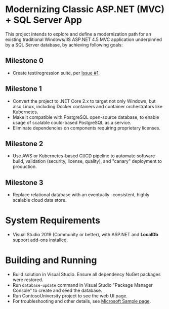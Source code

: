 Modernizing Classic ASP.NET (MVC) + SQL Server App
==================================================

This project intends to explore and define a modernization path
for an existing traditional Windows/IIS ASP.NET 4.5 MVC
application underpinned by a SQL Server database, by achieving
following goals:

## Milestone 0

- Create test/regression suite, per [Issue #1](/../../issues/1).

## Milestone 1

- Convert the project to .NET Core 2.x to target not only Windows,
but also Linux, including Docker containers and container
orchestrators like Kubernetes.
- Make it compatible with PostgreSQL open-source database, to
enable usage of scalable could-based PostgreSQL as a service.
- Eliminate dependencies on components requiring proprietary
licenses.

## Milestone 2

- Use AWS or Kubernetes-based CI/CD pipeline to automate software
build, validation (security, license, quality), and "canary"
deployment to production.

## Milestone 3

- Replace relational database with an eventually
-consistent, highly scalable cloud data store.

# System Requirements

- Visual Studio 2019 (Community or better), with ASP.NET and
**LocalDb** support add-ons installed.

# Building and Running

- Build solution in Visual Studio. Ensure all dependency NuGet
packages were restored.
- Run `database-update` command in Visual Studio "Package Manager
Console" to create and seed the database.
- Run ContosoUniversity project to see the web UI page.
- For troubleshooting and other details, see [Microsoft Sample 
page](https://code.msdn.microsoft.com/ASPNET-MVC-Application-b01a9fe8).
